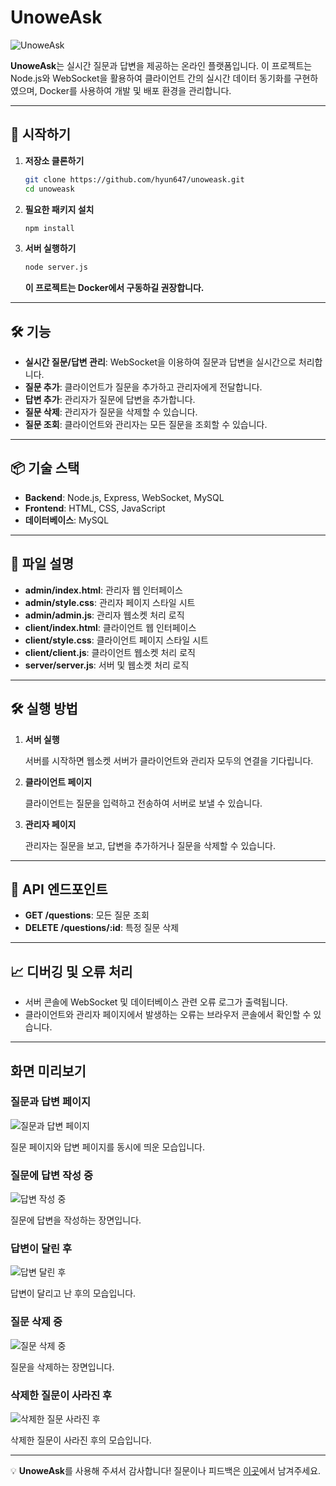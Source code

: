 # UnoweAsk

![UnoweAsk](https://github.com/Hyun647/hyun647.github.io/blob/master/images/UnoweAsk_img1.png?raw=true)

**UnoweAsk**는 실시간 질문과 답변을 제공하는 온라인 플랫폼입니다. 이 프로젝트는 Node.js와 WebSocket을 활용하여 클라이언트 간의 실시간 데이터 동기화를 구현하였으며, Docker를 사용하여 개발 및 배포 환경을 관리합니다.

---

## 🚀 시작하기

1. **저장소 클론하기**
   ```bash
   git clone https://github.com/hyun647/unoweask.git
   cd unoweask
   ```

2. **필요한 패키지 설치**
   ```bash
   npm install
   ```

3. **서버 실행하기**
   ```bash
   node server.js
   ```

   **이 프로젝트는 Docker에서 구동하길 권장합니다.**

---

## 🛠 기능

- **실시간 질문/답변 관리**: WebSocket을 이용하여 질문과 답변을 실시간으로 처리합니다.
- **질문 추가**: 클라이언트가 질문을 추가하고 관리자에게 전달합니다.
- **답변 추가**: 관리자가 질문에 답변을 추가합니다.
- **질문 삭제**: 관리자가 질문을 삭제할 수 있습니다.
- **질문 조회**: 클라이언트와 관리자는 모든 질문을 조회할 수 있습니다.

---

## 📦 기술 스택

- **Backend**: Node.js, Express, WebSocket, MySQL
- **Frontend**: HTML, CSS, JavaScript
- **데이터베이스**: MySQL

---

## 📝 파일 설명

- **admin/index.html**: 관리자 웹 인터페이스
- **admin/style.css**: 관리자 페이지 스타일 시트
- **admin/admin.js**: 관리자 웹소켓 처리 로직
- **client/index.html**: 클라이언트 웹 인터페이스
- **client/style.css**: 클라이언트 페이지 스타일 시트
- **client/client.js**: 클라이언트 웹소켓 처리 로직
- **server/server.js**: 서버 및 웹소켓 처리 로직

---

## 🛠 실행 방법

1. **서버 실행**

   서버를 시작하면 웹소켓 서버가 클라이언트와 관리자 모두의 연결을 기다립니다.

2. **클라이언트 페이지**

   클라이언트는 질문을 입력하고 전송하여 서버로 보낼 수 있습니다.

3. **관리자 페이지**

   관리자는 질문을 보고, 답변을 추가하거나 질문을 삭제할 수 있습니다.

---

## 📜 API 엔드포인트

- **GET /questions**: 모든 질문 조회
- **DELETE /questions/:id**: 특정 질문 삭제

---

## 📈 디버깅 및 오류 처리

- 서버 콘솔에 WebSocket 및 데이터베이스 관련 오류 로그가 출력됩니다.
- 클라이언트와 관리자 페이지에서 발생하는 오류는 브라우저 콘솔에서 확인할 수 있습니다.

---

## 화면 미리보기

### 질문과 답변 페이지

![질문과 답변 페이지](https://github.com/Hyun647/hyun647.github.io/blob/master/images/UnoweAsk_img1.png?raw=true)

질문 페이지와 답변 페이지를 동시에 띄운 모습입니다.

### 질문에 답변 작성 중

![답변 작성 중](https://github.com/Hyun647/hyun647.github.io/blob/master/images/UnoweAsk_img2.png?raw=true)

질문에 답변을 작성하는 장면입니다.

### 답변이 달린 후

![답변 달린 후](https://github.com/Hyun647/hyun647.github.io/blob/master/images/UnoweAsk_img3.png?raw=true)

답변이 달리고 난 후의 모습입니다.

### 질문 삭제 중

![질문 삭제 중](https://github.com/Hyun647/hyun647.github.io/blob/master/images/UnoweAsk_img4.png?raw=true)

질문을 삭제하는 장면입니다.

### 삭제한 질문이 사라진 후

![삭제한 질문 사라진 후](https://github.com/Hyun647/hyun647.github.io/blob/master/images/UnoweAsk_img5.png?raw=true)

삭제한 질문이 사라진 후의 모습입니다.

---
💡 **UnoweAsk**를 사용해 주셔서 감사합니다! 질문이나 피드백은 [이곳](https://github.com/hyun647/unoweask/issues)에서 남겨주세요.
